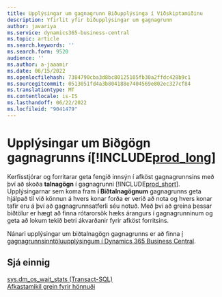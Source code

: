 ```yaml
---
title: Upplýsingar um gagnagrunn Biðupplýsinga í Viðskiptamiðinu
description: Yfirlit yfir biðupplýsingar um gagnagrunn
author: javariya
ms.service: dynamics365-business-central
ms.topic: article
ms.search.keywords: ''
ms.search.form: 9520
audience: ''
ms.author: a-jaaamir
ms.date: 06/15/2022
ms.openlocfilehash: 7384790cba3d8bc80125105fb30a2ffdc428b9c1
ms.sourcegitcommit: 0513051fd4a3b804188e7404569e802ec327cf84
ms.translationtype: MT
ms.contentlocale: is-IS
ms.lasthandoff: 06/22/2022
ms.locfileid: "9041479"
---
```

# <a name="database-wait-statistics-in-prod_long"></a>Upplýsingar um Biðgögn gagnagrunns í[!INCLUDE[prod_long](includes/prod_long.md)]

Kerfisstjórar og forritarar geta fengið innsýn í afköst gagnagrunnsins með því að skoða **talnagögn** í gagnagrunni [!INCLUDE[prod_short](includes/prod_short.md)]. Upplýsingarnar sem koma fram **í Biðtalnagögnum** gagnagrunns geta hjálpað til við könnun á hvers konar forða er verið að nota og hvers konar tafir eru á því að gagnagrunnsatferli séu notuð. Með því að greina þessar biðtölur er hægt að finna rótarorsök hæks árangurs í gagnagrunninum og geta að lokum tekið betri ákvarðanir fyrir afköst forritsins.

Nánari upplýsingar um biðtalnagögn gagnagrunns er að finna [í gagnagrunnsinntöluupplýsingum í Dynamics 365 Business Central](/dynamics365/business-central/dev-itpro/administration/database-wait-statistics).

## <a name="see-also"></a>Sjá einnig

[sys.dm_os_wait_stats (Transact-SQL)](/sql/relational-databases/system-dynamic-management-views/sys-dm-os-wait-stats-transact-sql)  
[Afkastamikil grein fyrir hönnuði](/dynamics365/business-central/dev-itpro/performance/performance-developer)

